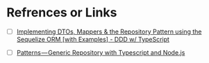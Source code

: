 
# Refrences or Links

- [ ] [Implementing DTOs, Mappers & the Repository Pattern using the Sequelize ORM [with Examples] - DDD w/ TypeScript](https://khalilstemmler.com/articles/typescript-domain-driven-design/repository-dto-mapper/)


- [ ] [Patterns — Generic Repository with Typescript and Node.js](https://medium.com/@erickwendel/generic-repository-with-typescript-and-node-js-731c10a1b98e)
